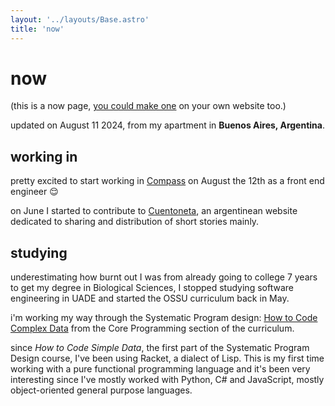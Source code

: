 ```yaml
---
layout: '../layouts/Base.astro'
title: 'now'
---
```


# now

(this is a now page, [you could make one](https://nownownow.com/about) on your own website too.)

updated on August 11 2024, from my apartment in **Buenos Aires, Argentina**.

## working in
pretty excited to start working in [Compass](https://www.compass.com/) on August the 12th as a front end engineer 😌

on June I started to contribute to [Cuentoneta](https://github.com/cuentoneta), an argentinean website dedicated to sharing and distribution of short stories mainly.

## studying
underestimating how burnt out I was from already going to college 7 years to get my degree in Biological Sciences, I stopped studying software engineering in UADE and started the OSSU curriculum back in May.

i'm working my way through the Systematic Program design: [How to Code Complex Data](https://github.com/ossu/computer-science/blob/master/coursepages/spd/README.md) from the Core Programming section of the curriculum.

since *How to Code Simple Data*, the first part of the Systematic Program Design course, I've been using Racket, a dialect of Lisp. This is my first time working with a pure functional programming language and it's been very interesting since I've mostly worked with Python, C# and JavaScript, mostly object-oriented general purpose languages.
